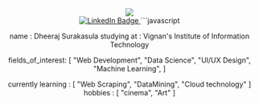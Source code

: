 <div align='center'>
<img src='https://media.giphy.com/media/gjrYDwbjnK8x36xZIO/giphy.gif'/>
  </div>

  <div id="badges" align="center">
  <a href="https://www.linkedin.com/in/dheeraj-surakasula-764964254/">
    <img src="https://img.shields.io/badge/LinkedIn-blue?style=for-the-badge&logo=linkedin&logoColor=white" alt="LinkedIn Badge"/>
  </a>
```javascript
  
  name : Dheeraj Surakasula
  studying at : Vignan's Institute of Information Technology
  
  fields_of_interest:
   [
     "Web Development",
     "Data Science",
     "UI/UX Design",
     "Machine Learning",
   ]
  
  currently learning : [ "Web Scraping", "DataMining", "Cloud technology" ]
  hobbies : [ "cinema", "Art" ]
  
  ```
  
     


